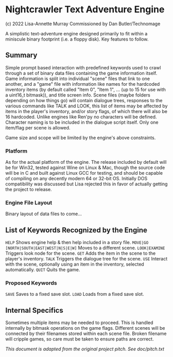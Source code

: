 # Nightcrawler Text Adventure Engine
(c) 2022 Lisa-Annette Murray Commissioned by Dan Butler/Technomage

A simplistic text-adventure engine designed primarily to fit within a
miniscule binary footprint (i.e. a floppy disk). Key features to follow.

## Summary
Simple prompt based interaction with predefined keywords used to crawl
through a set of binary data files containing the game information itself.
Game information is split into individual "scene" files that link to one
another, and a "game" file with information like names for the hardcoded
inventory items (by default called "Item 0", "Item 1", ... (up to 15 for use
with a uint16_t bitmask)), and title screen info. Scene files (maybe folders
depending on how things go) will contain dialogue trees, responses to the
various commands like TALK and LOOK, this list of items may be affected by
items in the player's inventory, and/or story flags, of which there will also
be 16 hardcoded. Unlike engines like Ren'py no characters will be defined.
Character naming is to be included in the dialogue script itself. Only one
item/flag per scene is allowed.

Game size and scope will be limited by the engine's above constraints.

### Platform
As for the actual platform of the engine. The release included by default will
be for Win32, tested against Wine on Linux & Mac, though the source code will
be in C and built against Linux GCC for testing, and should be
capable of compiling on any decently modern 64 or 32-bit OS.
Initially DOS compatibility was discussed but Lisa rejected this in favor of
actually getting the project to release.

### Engine File Layout
Binary layout of data files to come...

## List of Keywords Recognized by the Engine
`HELP` Shows engine help & then help included in a story file.
`MOVE|GO [NORTH|SOUTH|EAST|WEST|N|S|E|W]` Moves to a different scene.
`LOOK|EXAMINE` Triggers look node for the scene.
`GET` Adds the item in the scene to the player's inventory.
`TALK` Triggers the dialogue tree for the scene.
`USE` Interact with the scene, optionally using an item in the inventory, selected automatically.
`QUIT` Quits the game.

### Proposed Keywords
`SAVE` Saves to a fixed save slot.
`LOAD` Loads from a fixed save slot.

## Internal Specifics
Sometimes multiple items may be needed to proceed. This is handled internally
by bitmask operations on the game flags. Different scenes will be connected
by their filenames stored within each scene file. Broken filename will cripple
games, so care must be taken to ensure paths are correct.

*This document is adapted from the original project pitch. See doc/pitch.txt*
